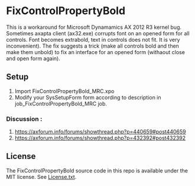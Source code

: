 # FixControlPropertyBold
This is a workaround for Microsoft Dynamamics AX 2012 R3 kernel bug. Sometimes axapta client (ax32.exe) corrupts font on an opened form for all controls. Font becomes extrabold, text in controls does not fit. It is very inconvenient). The fix suggests a trick (make all controls bold and then make them unbold) to fix an interface for an opened form (withaout close and open form again). 

## Setup
1. Import FixControlPropertyBold_MRC.xpo
2. Modify your SysSetupForm form according to description in job_FixControlPropertyBold_MRC  job.

### Discussion : 
1. https://axforum.info/forums/showthread.php?p=440659#post440659
2. https://axforum.info/forums/showthread.php?p=432392#post432392

## License
The FixControlPropertyBold source code in this repo is available under the MIT license. See [License.txt](LICENSE.txt).
